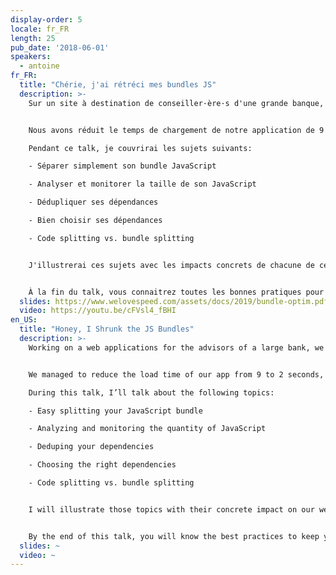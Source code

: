 ```yaml
---
display-order: 5
locale: fr_FR
length: 25
pub_date: '2018-06-01'
speakers:
  - antoine
fr_FR:
  title: "Chérie, j'ai rétréci mes bundles JS"
  description: >-
    Sur un site à destination de conseiller·ère·s d'une grande banque, nous nous sommes heurté·es à des problèmes de performance dus à la quantité de JavaScript que nous envoyions au client.


    Nous avons réduit le temps de chargement de notre application de 9 à 2 secondes, et ce grâce à plusieurs méthodes : l'analyse de bundle, le code splitting et la déduplication de dépendances.

    Pendant ce talk, je couvrirai les sujets suivants:

    - Séparer simplement son bundle JavaScript

    - Analyser et monitorer la taille de son JavaScript

    - Dédupliquer ses dépendances

    - Bien choisir ses dépendances

    - Code splitting vs. bundle splitting


    J'illustrerai ces sujets avec les impacts concrets de chacune de ces méthodes sur la performance de mon projet.


    À la fin du talk, vous connaitrez toutes les bonnes pratiques pour garder une faible taille de JavaScript, et aurez à votre disposition un support de formation pour faire de vous des expert·es.
  slides: https://www.welovespeed.com/assets/docs/2019/bundle-optim.pdf
  video: https://youtu.be/cFVsl4_fBHI
en_US:
  title: "Honey, I Shrunk the JS Bundles"
  description: >-
    Working on a web applications for the advisors of a large bank, we faced performance problems caused by the large quantity of JavaScript we were sending our users.


    We managed to reduce the load time of our app from 9 to 2 seconds, using several methods: bundle analysis, code splitting and dependency deduplication.

    During this talk, I’ll talk about the following topics:

    - Easy splitting your JavaScript bundle

    - Analyzing and monitoring the quantity of JavaScript

    - Deduping your dependencies

    - Choosing the right dependencies

    - Code splitting vs. bundle splitting


    I will illustrate those topics with their concrete impact on our web application’s performance.


    By the end of this talk, you will know the best practices to keep your JavaScript size as low as possible, and will have access to training materials that I wrote that will help make you experts on the topic.
  slides: ~
  video: ~
---
```

